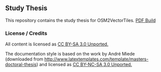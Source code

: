 ## Study Thesis

This repository contains the study thesis for OSM2VectorTiles. [PDF Build](https://cdn.rawgit.com/osm2vectortiles/study-thesis/master/thesis.pdf)

### License / Credits

All content is licensed as [CC BY-SA 3.0 Unported.](http://creativecommons.org/licenses/by-sa/3.0/)

The documentation style is based on the work by André Miede (downloaded from
http://www.latextemplates.com/template/masters-doctoral-thesis) and licensed as
[CC BY-NC-SA 3.0 Unported.](http://creativecommons.org/licenses/by-nc-sa/3.0/)
